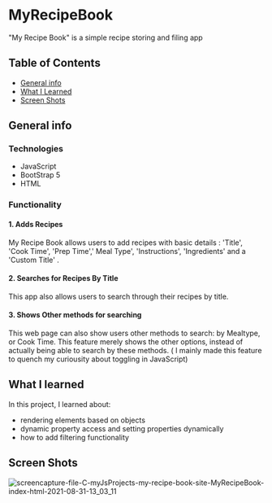 # MyRecipeBook
"My Recipe Book" is a simple recipe storing and filing app

## Table of Contents
* [General info](#general-info)
* [What I Learned](#what-i-learned)
* [Screen Shots](#screen-shots)

## General info

### Technologies
* JavaScript
* BootStrap 5
* HTML

### Functionality

#### 1. Adds Recipes
My Recipe Book allows users to add recipes with basic details : 'Title', 'Cook Time', 'Prep Time',' Meal Type', 'Instructions', 'Ingredients' and a 'Custom Title' .

#### 2. Searches for Recipes By Title
This app also allows users to search through their recipes by title.

#### 3. Shows Other methods for searching
This web page can also show users other methods to search: by Mealtype, or Cook Time. This feature merely shows the other options, instead of actually being able to search by these methods. ( I mainly made this feature to quench my curiousity about toggling in JavaScript)

## What I learned
In this project, I learned about:

* rendering elements based on objects
* dynamic property access and setting properties dynamically
* how to add filtering functionality


## Screen Shots
![screencapture-file-C-myJsProjects-my-recipe-book-site-MyRecipeBook-index-html-2021-08-31-13_03_11](https://user-images.githubusercontent.com/79128405/131562270-086c18e7-20dd-4f94-9e95-4a7ea726a2b9.png)

